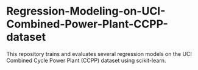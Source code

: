 # Regression-Modeling-on-UCI-Combined-Power-Plant-CCPP-dataset
This repository trains and evaluates several regression models on the UCI Combined Cycle Power Plant (CCPP) dataset using scikit-learn.
